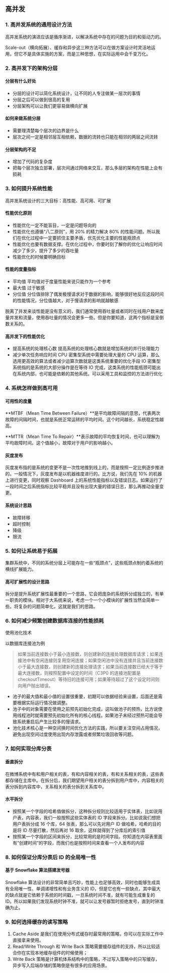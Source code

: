 ## 高并发

### 1. 高并发系统的通用设计方法

高并发系统的演进应该是循序渐进，以解决系统中存在的问题为目的和驱动力的。

Scale-out（横向拓展）、缓存和异步这三种方法可以在做方案设计时灵活地运用，但它不是具体实施的方案，而是三种思想，在实际运用中会千变万化。

### 2. 高并发下的架构分层

#### 分层有什么好处

- 分层的设计可以简化系统设计，让不同的人专注做某一层次的事情
- 分层之后可以做到很高的复用
- 分层架构可以让我们更容易做横向扩展

#### 如何来做系统分层

- 需要理清楚每个层次的边界是什么
- 层次之间一定是相邻层互相依赖，数据的流转也只能在相邻的两层之间流转

#### 分层架构的不足

- 增加了代码的复杂度
- 把每个层次独立部署，层次间通过网络来交互，那么多层的架构在性能上会有损耗

### 3. 如何提升系统性能

高并发系统设计的三大目标：高性能、高可用、可扩展

#### 性能优化原则

- 性能优化一定不能盲目，一定是问题导向的
- 性能优化也遵循“八二原则”，用 20% 的精力解决 80% 的性能问题。所以我们在优化过程中一定要抓住主要矛盾，优先优化主要的性能瓶颈点
- 性能优化也要有数据支撑。在优化过程中，你要时刻了解你的优化让响应时间减少了多少，提升了多少的吞吐量
- 性能优化的时候要明确目标

#### 性能的度量指标

- 平均值
  平均值对于度量性能来说只能作为一个参考
- 最大值
  过于敏感
- 分位值
  分位值排除了偶发极慢请求对于数据的影响，能够很好地反应这段时间的性能情况，分位值越大，对于慢请求的影响就越敏感

脱离了并发来谈性能是没有意义的，我们通常使用吞吐量或者同时在线用户数来度量并发和流量，使用吞吐量的情况会更多一些。但是你要知道，这两个指标是呈倒数关系的。

#### 高并发下的性能优化

- 提高系统的处理核心数
  提高系统的处理核心数就是增加系统的并行处理能力
- 减少单次任务响应时间
  CPU 密集型系统中需要处理大量的 CPU 运算，那么选用更高效的算法或者减少运算次数就是这类系统重要的优化手段
  IO 密集型系统指的是系统的大部分操作是在等待 IO 完成，这类系统的性能瓶颈可能出在系统内部，也可能是依赖的其他系统。可以采用工具和监控的方法进行优化

### 4. 系统怎样做到高可用

#### 可用性的度量

**MTBF（Mean Time Between Failure）**是平均故障间隔的意思，代表两次故障的间隔时间，也就是系统正常运转的平均时间。这个时间越长，系统稳定性越高。

**MTTR（Mean Time To Repair）**表示故障的平均恢复时间，也可以理解为平均故障时间。这个值越小，故障对于用户的影响越小。

#### 灰度发布

灰度发布指的是系统的变更不是一次性地推到线上的，而是按照一定比例逐步推进的。一般情况下，灰度发布是以机器维度进行的。比方说，我们先在 10% 的机器上进行变更，同时观察 Dashboard 上的系统性能指标以及错误日志。如果运行了一段时间之后系统指标比较平稳并且没有出现大量的错误日志，那么再推动全量变更。

#### 系统设计思路

- 故障转移
- 超时控制
- 降级
- 限流

### 5. 如何让系统易于拓展

集群系统中，不同的系统分层上可能存在一些“瓶颈点”，这些瓶颈点制约着系统的横线扩展能力。

#### 高可扩展性的设计思路

拆分是提升系统扩展性最重要的一个思路，它会把庞杂的系统拆分成独立的，有单一职责的模块。相对于大系统来说，考虑一个一个小模块的扩展性当然会简单一些。将复杂的问题简单化，这就是我们的思路。

### 6. 如何减少频繁创建数据库连接的性能损耗

使用池化技术

以数据库连接池为例

> 如果当前连接数小于最小连接数，则创建新的连接处理数据库请求；如果连接池中有空闲连接则复用空闲连接；如果空闲池中没有连接并且当前连接数小于最大连接数，则创建新的连接处理请求；如果当前连接数已经大于等于最大连接数，则按照配置中设定的时间（C3P0 的连接池配置是 checkoutTimeout）等待旧的连接可用；如果等待超过了这个设定时间则向用户抛出错误。

- 池子的最大值和最小值的设置很重要，初期可以依据经验来设置，后面还是需要根据实际运行情况做调整。
- 池子中的对象需要在使用之前预先初始化完成，这叫做池子的预热，比方说使用线程池时就需要预先初始化所有的核心线程。如果池子未经过预热可能会导致系统重启后产生比较多的慢请求。
- 池化技术核心是一种空间换时间优化方法的实践，所以要关注空间占用情况，避免出现空间过度使用出现内存泄露或者频繁垃圾回收等问题。

### 7. 如何实现分库分表

#### 垂直拆分

在微博系统中有和用户相关的表，有和内容相关的表，有和关系相关的表，这些表都存储在主库中。在拆分后，我们期望用户相关的表分拆到用户库中，内容相关的表分拆到内容库中，关系相关的表分拆到关系库中。

#### 水平拆分

- 按照某一个字段的哈希值做拆分，这种拆分规则比较适用于实体表，比如说用户表，内容表，我们一般按照这些实体表的 ID 字段来拆分。比如说我们想把用户表拆分成 16 个库，64 张表，那么可以先对用户 ID 做哈希，哈希的目的是将 ID 尽量打散，然后再对 16 取余，这样就得到了分库后的索引值
- 按照某一个字段的区间来拆分，比较常用的是时间字段。你知道在内容表里面有“创建时间”的字段，而我们也是按照时间来查看一个人发布的内容

### 8. 如何保证分库分表后 ID 的全局唯一性

#### 基于 Snowflake 算法搭建发号器

Snowflake 算法设计的非常简单且巧妙，性能上也足够高效，同时也能够生成具有全局唯一性、单调递增性和有业务含义的 ID，但是它也有一些缺点，其中最大的缺点就是它依赖于系统的时间戳，一旦系统时间不准，就有可能生成重复的 ID。所以如果我们发现系统时钟不准，就可以让发号器暂时拒绝发号，直到时钟准确为止。

### 9. 如何选择缓存的读写策略

1. Cache Aside 是我们在使用分布式缓存时最常用的策略，你可以在实际工作中直接拿来使用。
2. Read/Write Through 和 Write Back 策略需要缓存组件的支持，所以比较适合你在实现本地缓存组件的时候使用；
3. Write Back 策略是计算机体系结构中的策略，不过写入策略中的只写缓存，异步写入后端存储的策略倒是有很多的应用场景。
